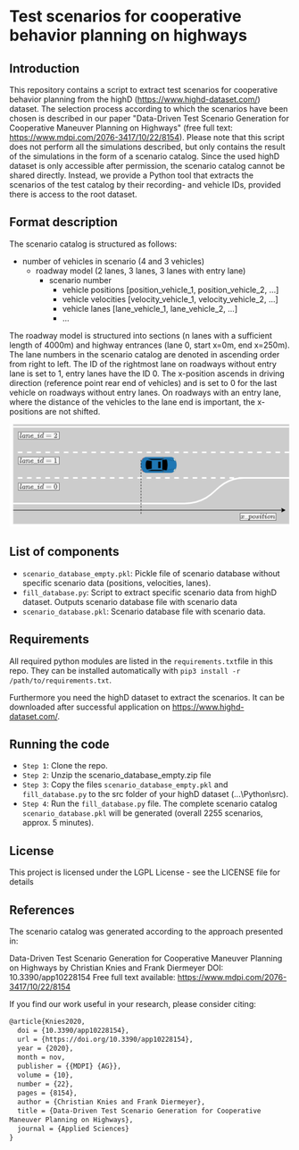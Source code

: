 # Test scenarios for cooperative behavior planning on highways

## Introduction
  
This repository contains a script to extract test scenarios for cooperative behavior planning from the highD (https://www.highd-dataset.com/) dataset. The selection process according to which the scenarios have been chosen is described in our paper "Data-Driven Test Scenario Generation for Cooperative Maneuver Planning on Highways" (free full text: https://www.mdpi.com/2076-3417/10/22/8154). Please note that this script does not perform all the simulations described, but only contains the result of the simulations in the form of a scenario catalog.  Since the used highD dataset is only accessible after permission, the scenario catalog cannot be shared directly. Instead, we provide a Python tool that extracts the scenarios of the test catalog by their recording- and vehicle IDs, provided there is access to the root dataset.

## Format description

The scenario catalog is structured as follows:
- number of vehicles in scenario (4 and 3 vehicles)
    - roadway model (2 lanes, 3 lanes, 3 lanes with entry lane)
        - scenario number
            - vehicle positions [position_vehicle_1, position_vehicle_2, ...]
            - vehicle velocities  [velocity_vehicle_1, velocity_vehicle_2, ...]
            - vehicle lanes   [lane_vehicle_1, lane_vehicle_2, ...]
            - ...

The roadway model is structured into sections (n lanes with a sufficient length of 4000m) and highway entrances (lane 0, start x=0m, end x=250m). The lane numbers in the scenario catalog are denoted in ascending order from right to left. The ID of the rightmost lane on roadways without entry lane is set to 1, entry lanes have the ID 0. The x-position ascends in driving direction (reference point rear end of vehicles) and is set to 0 for the last vehicle on roadways without entry lanes. On roadways with an entry lane, where the distance of the vehicles to the lane end is important, the x-positions are not shifted.

![Definition of roadway.](/images/roadway_definition.png "Definition of roadway.")

## List of components
- `scenario_database_empty.pkl`: Pickle file of scenario database without specific scenario data (positions, velocities, lanes).
- `fill_database.py`: Script to extract specific scenario data from highD dataset. Outputs scenario database file with scenario data
- `scenario_database.pkl`: Scenario database file with scenario data.

## Requirements
All required python modules are listed in the `requirements.txt`file in this repo. They can be installed automatically with `pip3 install -r /path/to/requirements.txt`.

Furthermore you need the highD dataset to extract the scenarios. It can be downloaded after successful application on https://www.highd-dataset.com/.

  
## Running the code
- `Step 1`: Clone the repo.
- `Step 2`: Unzip the scenario_database_empty.zip file
- `Step 3`: Copy the files `scenario_database_empty.pkl` and `fill_database.py` to the src folder of your highD dataset (...\Python\src).
- `Step 4`: Run the `fill_database.py` file. The complete scenario catalog `scenario_database.pkl` will be generated (overall 2255 scenarios, approx. 5 minutes).

## License
This project is licensed under the LGPL License - see the LICENSE file for details
 
 
## References
The scenario catalog was generated according to the approach presented in:

Data-Driven Test Scenario Generation for Cooperative Maneuver Planning on Highways
by Christian Knies and Frank Diermeyer
DOI: 10.3390/app10228154
Free full text available: https://www.mdpi.com/2076-3417/10/22/8154

If you find our work useful in your research, please consider citing:

```
@article{Knies2020,
  doi = {10.3390/app10228154},
  url = {https://doi.org/10.3390/app10228154},
  year = {2020},
  month = nov,
  publisher = {{MDPI} {AG}},
  volume = {10},
  number = {22},
  pages = {8154},
  author = {Christian Knies and Frank Diermeyer},
  title = {Data-Driven Test Scenario Generation for Cooperative Maneuver Planning on Highways},
  journal = {Applied Sciences}
}
```
